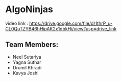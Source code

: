 # AlgoNinjas
video link : https://drive.google.com/file/d/1thrP_u-CL0QuTZYB46hHipAK2x1dbkHi/view?usp=drive_link
## Team Members:
- Neel Sutariya
- Yagna Suthar
- Drumil Khradi
- Kavya Joshi
